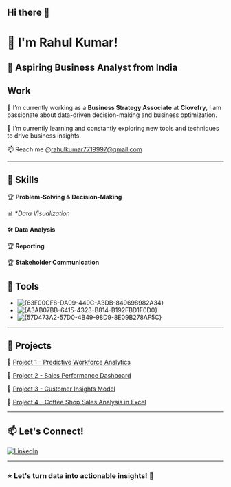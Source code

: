 ## Hi there 👋

# 👋 I'm Rahul Kumar!

## 🚀 Aspiring Business Analyst from India

 ## Work
 
🔭 I’m currently working  as a **Business Strategy Associate** at **Clovefry**, I am passionate about data-driven decision-making and business optimization. 

🌱 I’m currently learning and constantly exploring new tools and techniques to drive business insights.

📫 Reach me @rahulkumar7719997@gmail.com

---

## 🔹 Skills

🏆 **Problem-Solving & Decision-Making**

📊 **Data Visualization*

🛠  **Data Analysis**

🏆 **Reporting**

🏆 **Stakeholder Communication**

## 🔹 Tools
- ![{63F00CF8-DA09-449C-A3DB-849698982A34}](https://github.com/user-attachments/assets/e369215b-539f-4669-93cf-0491bc8dd15c)
- ![{A3AB07BB-6415-4323-B814-B192FBD1F0D0}](https://github.com/user-attachments/assets/d295f46a-6d2d-42ea-9433-b12b2b22bd16)
- ![{57D473A2-57D0-4B49-98D9-8E09B278AF5C}](https://github.com/user-attachments/assets/e6298b30-2081-4155-8567-f72afcd5e829)




---

## 📂 Projects

🔹 [Project 1 - Predictive Workforce Analytics](https://github.com/imkumar77/Predictive-Workforce-Analytics-Strategy-for-Employee-Retention) 

🔹 [Project 2 - Sales Performance Dashboard](https://github.com/imkumar77/Sales-Performance-Dashboard) 

🔹 [Project 3 - Customer Insights Model](https://github.com/imkumar77/retail_database)

🔹 [Project 4 - Coffee Shop Sales Analysis in Excel](https://github.com/imkumar77/Coffee-Shop-Revenue-Analysis-Dashboard-Excel-)

---

## 📫 Let's Connect!


[![LinkedIn](https://img.shields.io/badge/LinkedIn-Profile-blue?logo=linkedin)](https://www.linkedin.com/in/rahul-kumar-business-anylist/)



---

### ⭐ **Let's turn data into actionable insights!** 🚀
